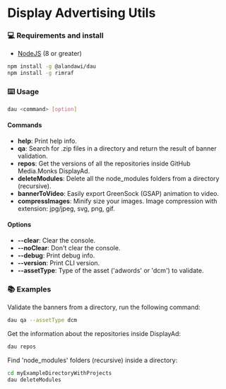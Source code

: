 # Display Advertising Utils


### 💻 Requirements and install

- [NodeJS](https://nodejs.org/en/) (8 or greater)

```bash
npm install -g @alandawi/dau
npm install -g rimraf
```


### 	⌨️ Usage

```bash
dau <command> [option]
```

#### Commands

* **help**: Print help info.                                                                     
* **qa**: Search for .zip files in a directory and return the result of banner validation.
* **repos**: Get the versions of all the repositories inside GitHub Media.Monks DisplayAd.
* **deleteModules**: Delete all the node_modules folders from a directory (recursive).
* **bannerToVideo**: Easily export GreenSock (GSAP) animation to video.
* **compressImages**: Minify size your images. Image compression with extension: jpg/jpeg, svg, png, gif.

#### Options

* **--clear**: Clear the console.
* **--noClear**: Don't clear the console.
* **--debug**: Print debug info.
* **--version**: Print CLI version.
* **--assetType**: Type of the asset ('adwords' or 'dcm') to validate.


### 📚 Examples

Validate the banners from a directory, run the following command:

```bash
dau qa --assetType dcm
```

Get the information about the repositories inside DisplayAd:
```bash
dau repos
```

Find 'node_modules' folders (recursive) inside a directory:
```bash
cd myExampleDirectoryWithProjects
dau deleteModules
```